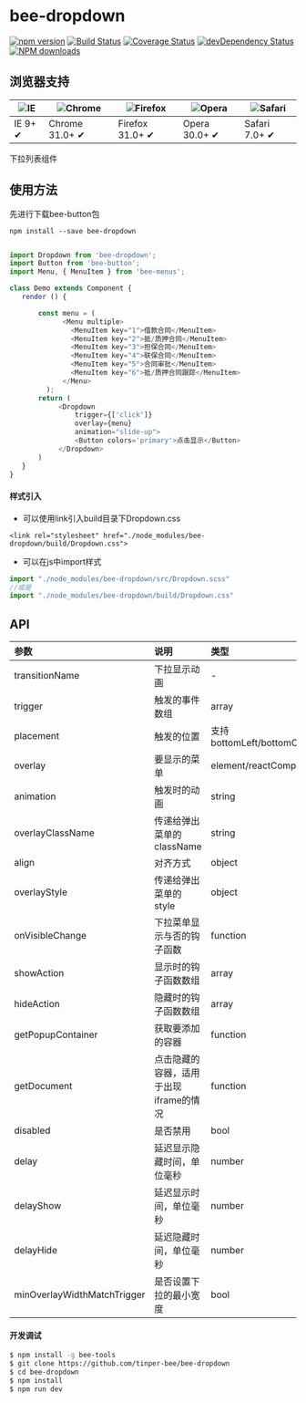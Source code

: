 # bee-dropdown

[![npm version](https://img.shields.io/npm/v/bee-dropdown.svg)](https://www.npmjs.com/package/bee-dropdown)
[![Build Status](https://img.shields.io/travis/tinper-bee/bee-dropdown/master.svg)](https://travis-ci.org/tinper-bee/bee-dropdown)
[![Coverage Status](https://coveralls.io/repos/github/tinper-bee/bee-dropdown/badge.svg?branch=master)](https://coveralls.io/github/tinper-bee/bee-dropdown?branch=master)
[![devDependency Status](https://img.shields.io/david/dev/tinper-bee/bee-dropdown.svg)](https://david-dm.org/tinper-bee/bee-dropdown#info=devDependencies)
[![NPM downloads](http://img.shields.io/npm/dm/bee-dropdown.svg?style=flat)](https://npmjs.org/package/bee-dropdown)


## 浏览器支持

|![IE](https://raw.github.com/alrra/browser-logos/master/internet-explorer/internet-explorer_48x48.png) | ![Chrome](https://raw.github.com/alrra/browser-logos/master/chrome/chrome_48x48.png) | ![Firefox](https://raw.github.com/alrra/browser-logos/master/firefox/firefox_48x48.png) | ![Opera](https://raw.github.com/alrra/browser-logos/master/opera/opera_48x48.png) | ![Safari](https://raw.github.com/alrra/browser-logos/master/safari/safari_48x48.png)|
| --- | --- | --- | --- | --- |
| IE 9+ ✔ | Chrome 31.0+ ✔ | Firefox 31.0+ ✔ | Opera 30.0+ ✔ | Safari 7.0+ ✔ |


下拉列表组件

## 使用方法

先进行下载bee-button包
```
npm install --save bee-dropdown
```

```js

import Dropdown from 'bee-dropdown';
import Button from 'bee-button';
import Menu, { MenuItem } from 'bee-menus';

class Demo extends Component {
   render () {

       const menu = (
             <Menu multiple>
               <MenuItem key="1">借款合同</MenuItem>
               <MenuItem key="2">抵/质押合同</MenuItem>
               <MenuItem key="3">担保合同</MenuItem>
               <MenuItem key="4">联保合同</MenuItem>
               <MenuItem key="5">合同审批</MenuItem>
               <MenuItem key="6">抵/质押合同跟踪</MenuItem>
             </Menu>
         );
       return (
            <Dropdown
                trigger={['click']}
                overlay={menu}
                animation="slide-up">
                <Button colors='primary'>点击显示</Button>
            </Dropdown>
       )
   }
}

```

#### 样式引入
- 可以使用link引入build目录下Dropdown.css
```
<link rel="stylesheet" href="./node_modules/bee-dropdown/build/Dropdown.css">
```
- 可以在js中import样式
```js
import "./node_modules/bee-dropdown/src/Dropdown.scss"
//或是
import "./node_modules/bee-dropdown/build/Dropdown.css"
```

## API

|参数|说明|类型|默认值|
|:--|:---|:----|:---|
|transitionName|下拉显示动画|-|-|
|trigger|触发的事件数组|array|['hover']|
|placement|触发的位置|支持bottomLeft/bottomCenter/bottomRight/topLeft/topCenter/topRight|'bottomLeft'|
|overlay|要显示的菜单|element/reactComponent|-|
|animation|触发时的动画|string|-|
|overlayClassName|传递给弹出菜单的className|string|''|
|align|对齐方式|object|{}|
|overlayStyle|传递给弹出菜单的style|object|{}|
|onVisibleChange|下拉菜单显示与否的钩子函数|function|() => {}|
|showAction|显示时的钩子函数数组|array|[]|
|hideAction|隐藏时的钩子函数数组|array|[]|
|getPopupContainer|获取要添加的容器|function|默认是body|
|getDocument|点击隐藏的容器，适用于出现iframe的情况|function|document|
|disabled|是否禁用|bool|false|
|delay|延迟显示隐藏时间，单位毫秒|number|-|
|delayShow|延迟显示时间，单位毫秒|number|-|
|delayHide|延迟隐藏时间，单位毫秒|number|-|
|minOverlayWidthMatchTrigger|是否设置下拉的最小宽度|bool|true|


#### 开发调试

```sh
$ npm install -g bee-tools
$ git clone https://github.com/tinper-bee/bee-dropdown
$ cd bee-dropdown
$ npm install
$ npm run dev
```

